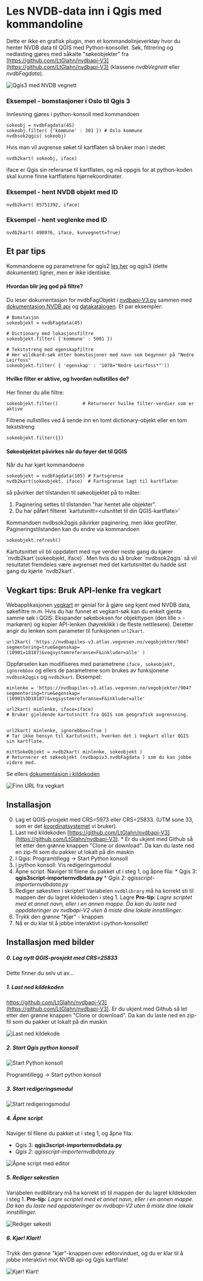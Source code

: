 # Les NVDB-data inn i Qgis med kommandoline 

Dette er ikke en grafisk plugin, men et kommandolinjeverktøy hvor du henter 
NVDB data til QGIS med Python-konsollet. Søk, filtrering og nedlasting gjøres med såkalte "søkeobjekter" fra [https://github.com/LtGlahn/nvdbapi-V3](https://github.com/LtGlahn/nvdbapi-V3) (klassene _nvdbVegnett_ eller _nvdbFagdata_). 

![Qgis3 med NVDB vegnett](./pic/qgis3_vegnettklett.png)

### Eksempel - bomstasjoner i Oslo til Qgis 3
Innlesning gjøres i python-konsoll med kommandoen 

```
sokeobj = nvdbFagdata(45) 
sokeobj.filter( {'kommune' : 301 }) # Oslo kommune 
nvdbsok2qgis( sokeobj) 
```

Hvis man vil avgrense søket til kartflaten så bruker man i stedet
```
nvdb2kart( sokeobj, iface) 
```
iface er Qgis sin referanse til kartflaten, og må oppgis for at python-koden skal kunne finne kartflatens hjørnekoordinater. 

### Eksempel - hent NVDB objekt med ID

```
nvdb2kart( 85751392, iface) 
```

### Eksempel - hent veglenke med ID

```
nvdb2kart( 498976, iface, kunvegnett=True)
```


## Et par tips

Kommandoene og parametrene for qgis2 [les her](./qgisscript-importernvdbdata.py) og qgis3 (dette dokumentet) ligner, men er ikke identiske. 


#### Hvordan blir jeg god på filtre? 

Du leser dokumentasjon for nvdbFagObjekt i [nvdbapi-V3.py](./README.md) sammen med [dokumentasjon NVDB api](https://nvdbapiles-v3.atlas.vegvesen.no/dokumentasjon/) og [datakatalogen](https://datakatalogen.vegdata.no/).  Et par eksempler: 


```
# Bomstasjon
sokeobjekt = nvdbFagdata(45) 

# Dictionary med lokasjonsfiltre
sokeobjekt.filter( {'kommune' : 5001 })

# Tekststreng med egenskapfiltre
# Her wildkard-søk etter bomstasjoner med navn som begynner på "Nedre Leirfoss"
sokeobjekt.filter( { 'egenskap' : '1078="Nedre Leirfoss*"')) 
``` 

#### Hvilke filter er aktive, og hvordan nullstilles de?

Her finner du alle filtre: 
```
sokeobjekt.filter()         # Returnerer hvilke filter-verdier som er aktive 
```
Filtrene nullstilles ved å sende inn en tomt dictionary-objekt eller en tom tekststreng
```
sokeobjekt.filter({}) 
``` 


#### Søkeobjektet påvirkes når du føyer det til QGIS

Når du har kjørt kommandoene
```
sokeobjekt = nvdbFagdata(105) # Fartsgrense
nvdb2kart(sokeobjekt, iface)  # Fartsgrense lagt til kartflaten
```
så påvirker det tilstanden til søkeobjektet på to måter: 

  1. Paginering settes til tilstanden "har hentet alle objekter". 
  2. Du har påført filteret ´kartutsnitt=\<utsnittet til din QGIS-kartflate\>' 

Kommandoen nvdbsok2qgis påvirker paginering, men ikke geofilter. Pagineringstilstanden  kan du endre via kommandoen 
```
sokeobjekt.refresh()
```

Kartutsnittet vil bli oppdatert med nye verdier neste gang du kjører ´nvdb2kart´(sokeobjekt, iface)´. Men hvis du så bruker ´nvdbsok2qgis´ så vil resultatet fremdeles være avgrenset med det kartutsnittet du hadde sist gang du kjørte ´nvdb2kart´. 

## Vegkart tips: Bruk API-lenke fra vegkart

Webapplikasjonen [vegkart](http://vegkart.no) er genial for å gjøre seg kjent med NVDB data, søkefiltre m.m. Hvis du har funnet et vegkart-søk kan du enkelt gjenta samme søk i QGIS: Ekspander søkeboksen for objekttypen (den lille > - markøren) og kopier API-lenken (høyreklikk i de fleste nettlesere). Deretter angir du lenken som parameter til funksjonen `url2kart`. 

```
url2kart( 'https://nvdbapiles-v3.atlas.vegvesen.no/vegobjekter/904?segmentering=true&egenskap=(10901=18187)&vegsystemreferanse=F&inkluder=alle' ) 
```

Oppførselen  kan modifiseres med parametrene `iface, sokeobjekt, ignorebbox` og ellers de parametrene som brukes av funksjonene `nvdbsok2qgis` og `nvdb2kart`. Eksempel: 

```
minlenke = 'https://nvdbapiles-v3.atlas.vegvesen.no/vegobjekter/904?segmentering=true&egenskap=(10901%3D18187)&vegsystemreferanse=F&inkluder=alle' 

url2kart( minlenke, iface=iface) 
# Bruker gjeldende kartutsnitt fra QGIS som geografisk avgrensning. 


url2kart( minlenke, ignorebbox=True ) 
# Tar ikke hensyn til kartutsnitt, hverken det i Vegkart eller QGIS sin kartflate. 

mittSokeObjekt = nvdb2kart( minlenke, sokeobjekt ) 
# Returnerer et søkeobjekt (nvdbapiv3.nvdbFagdata ) som du kan jobbe videre med. 
```

Se ellers [dokumentasjon i kildekoden](https://github.com/LtGlahn/nvdbapi-V3/blob/edebe7867d1d6781ee968e9f5c0294bd6e3047a6/nvdbapiV3qgis3.py#L669) 

![Finn URL fra vegkart](./pic/qgis3vegkarttips.png)

## Installasjon 

  0. Lag et QGIS-prosjekt med CRS=5973 eller CRS=25833. (UTM sone 33, som er det [koordinatsystemet](https://www.vegdata.no/2020/03/11/nytt-referansesystem-nvdb/) vi bruker). 
  1. Last ned kildekoden [https://github.com/LtGlahn/nvdbapi-V3](https://github.com/LtGlahn/nvdbapi-V3). 
    * Er du ukjent med Github så let etter den grønne knappen "Clone or download". Da kan du laste ned en zip-fil som du pakker ut lokalt på din maskin
  2.  I Qgis: Programtillegg -> Start Python konsoll
  3. I python konsoll: Vis redigeringsmodul
  4. Åpne script. Naviger til filene du pakket ut i steg 1, og åpne fila: 
    * Qgis 3: **qgis3script-importernvdbdata.py**
	* _Qgis 2: qgisscript-importernvdbdata.py_
  5. Rediger søkestien i skriptet! Variabelen `nvdblibrary` må ha korrekt sti til mappen der du lagret kildekoden i steg 1. Lagre **Pro-tip:** _Lagre scriptet med et annet navn, eller i en annen mappe. Da kan du laste ned oppdateringer av nvdbapi-V2 uten å miste dine lokale innstillinger._ 
  6. Trykk den grønne "Kjør" - knappen
  7. Nå er du klar til å jobbe interaktivt i python-konsollet!
  
  
## Installasjon med bilder 

##### 0. Lag nytt QGIS-prosjekt med CRS=25833

Dette finner du selv ut av... 

##### 1. Last ned kildekoden

https://github.com/LtGlahn/nvdbapi-V3](https://github.com/LtGlahn/nvdbapi-V3). 
Er du ukjent med Github så let etter den grønne knappen "Clone or download". Da kan du laste ned en zip-fil som du pakker ut lokalt på din maskin

![Last ned kildekode](./pic/github_downloadzip.png)

##### 2. Start Qgis python konsoll

![Start Python konsoll](./pic/qgis3_startPythonKonsoll.png)

Programtillegg -> Start python konsoll

##### 3. Start redigeringsmodul

![Start redigeringsmodul](./pic/qgis3_startRedigeringModul.png)

##### 4. Åpne script 

Naviger til filene du pakket ut i steg 1, og åpne fila: 
  * Qgis 3: **qgis3script-importernvdbdata.py**
  * _Qgis 2: qgisscript-importernvdbdata.py_
  
![Åpne script med editor](./pic/qgis3_finnScript.png) 

##### 5. Rediger søkestien

Variabelen nvdblibrary må ha korrekt sti til mappen der du lagret kildekoden i steg 1.  **Pro-tip:** _Lagre scriptet med et annet navn, eller i en annen mappe. Da kan du laste ned oppdateringer av nvdbapi-V2 uten å miste dine lokale innstillinger._ 

![Rediger søkesti](./pic/qgis3_rediger_sti.png)

##### 6. Kjør! Klart! 

Trykk den grønne "kjør"-knappen over editorvinduet, og du er klar til å jobbe interaktivt mot NVDB api og Qgis kartflate! 

![Kjør! Klart!](./pic/qgis3_startScript.png)
